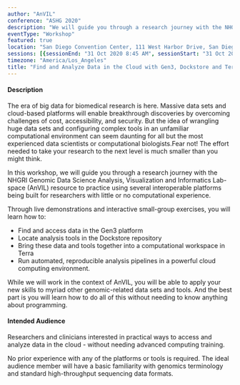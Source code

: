 ```yaml
---
author: "AnVIL"
conference: "ASHG 2020"
description: "We will guide you through a research journey with the NHGRI Genomic Data Science Analysis, Visualization and Informatics Lab-space (AnVIL)."
eventType: "Workshop"
featured: true
location: "San Diego Convention Center, 111 West Harbor Drive, San Diego, CA 92101"
sessions: [{sessionEnd: "31 Oct 2020 8:45 AM", sessionStart: "31 Oct 2020 7:15 AM"}]
timezone: "America/Los_Angeles"
title: "Find and Analyze Data in the Cloud with Gen3, Dockstore and Terra"
---
```


<event-hero></event-hero>

#### Description

The era of big data for biomedical research is here. Massive data sets and cloud-based platforms will enable breakthrough discoveries by overcoming challenges of cost, accessibility, and security. But the idea of wrangling huge data sets and configuring complex tools in an unfamiliar computational environment can seem daunting for all but the most experienced data scientists or computational biologists.Fear not! The effort needed to take your research to the next level is much smaller than you might think.

In this workshop, we will guide you through a research journey with the NHGRI Genomic Data Science Analysis, Visualization and Informatics Lab-space (AnVIL) resource to practice using several interoperable platforms being built for researchers with little or no computational experience.

Through live demonstrations and interactive small-group exercises, you will learn how to:
- Find and access data in the Gen3 platform
- Locate analysis tools in the Dockstore repository
- Bring these data and tools together into a computational workspace in Terra
- Run automated, reproducible analysis pipelines in a powerful cloud computing environment.

While we will work in the context of AnVIL, you will be able to apply your new skills to myriad other genomic-related data sets and tools. And the best part is you will learn how to do all of this without needing to know anything about programming.

#### Intended Audience

Researchers and clinicians interested in practical ways to access and analyze data in the cloud - without needing advanced computing training.

No prior experience with any of the platforms or tools is required. The ideal audience member will have a basic familiarity with genomics terminology and standard high-throughput sequencing data formats.
